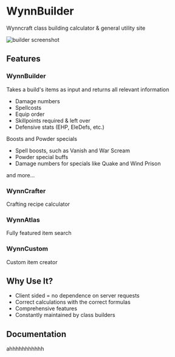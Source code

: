 # WynnBuilder
Wynncraft class building calculator & general utility site

![builder screenshot](https://user-images.githubusercontent.com/16601189/111013491-9cc8a080-836d-11eb-86fc-2e6413d0e493.png)

## Features

### WynnBuilder

Takes a build's items as input and returns all relevant information
- Damage numbers
- Spellcosts
- Equip order
- Skillpoints required & left over
- Defensive stats (EHP, EleDefs, etc.)

Boosts and Powder specials
- Spell boosts, such as Vanish and War Scream
- Powder special buffs
- Damage numbers for specials like Quake and Wind Prison

and more...

### WynnCrafter

Crafting recipe calculator

### WynnAtlas

Fully featured item search

### WynnCustom

Custom item creator


## Why Use It?
- Client sided = no dependence on server requests
- Correct calculations with the correct formulas
- Comprehensive features
- Constantly maintained by class builders

## Documentation

ahhhhhhhhhhh